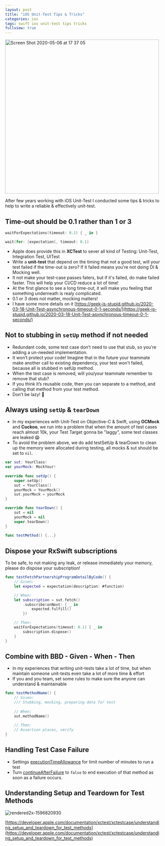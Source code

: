 ```yaml
---
layout: post
title: "iOS Unit-Test Tips & Tricks"
categories: ios
tags: swift ios unit-test tips tricks 
fullview: true
---
```


<img width="499" alt="Screen Shot 2020-05-06 at 17 37 05" src="https://user-images.githubusercontent.com/6329656/105624444-5a4a1380-5e54-11eb-8070-87aab63994e8.jpg">

After few years working with iOS Unit-Test I conducted some tips & tricks to help to write a reliable & effectively unit-test.

## Time-out should be 0.1 rather than 1 or 3

```swift
waitForExpectations(timeout: 0.1) { _ in }
```
```swift
wait(for: [expectation], timeout: 0.1)
```

- Apple does provide this in **XCTest** to sever all kind of Testing: Unit-Test, Integration Test, UITest
- Write a **unit-test** that depend on the timing that not a good test, will your test failed if the time-out is zero? If it failed means you're not doing DI & Mocking well.
- It not make your test-case passes faters, but if it's failed, do make failed faster. This will help your CI/CD reduce a lot of time!
- At the first glance to see a long time-out, it will make you feeling that something underneath is realy complicated.
- 0.1 or 3 does not matter, mocking matters!
- I have some more details on it [https://geek-is-stupid.github.io/2020-03-18-Unit-Test-asynchronous-timeout-0-1-seconds/](https://geek-is-stupid.github.io/2020-03-18-Unit-Test-asynchronous-timeout-0-1-seconds/)

## Not to stubbing in `setUp` method if not needed

- Redundant code, some test case don’t need to use that stub, so you're adding a un-needed implementation.
- It won’t protect your code! Imagine that in the future your teammate make another call to existing dependency, your test won't failed, because all is stubbed in setUp method.
- When the test case is removed, will you/your teammate remember to remove that stub?
- If you think it’s reusable code, then you can separate to a method, and calling that method from your test method.
- Don’t be lazy! 💪


## Always using `setUp` & `tearDown`

- In my experiences with Unit-Test on Objective-C & Swift, using **OCMock** and **Cuckoo**, we run into a problem that when the amount of test cases reach almost 10k, your Test Target gonna be "laggy", some test classes are leaked 😱
- To avoid the problem above, we do add testSetUp & tearDown to clean up the memory were allocated during testing, all mocks & sut should be set to `nil`.

```swift
var sut: YourClass!
var yourMock: MockYour!
    
override func setUp() {
    super.setUp()
    sut = YourClass()
    yourMock = YourMock()
    sut.yourMock = yourMock
}

override func tearDown() {
    sut = nil
    yourMock = nil
    super.tearDown()
}
    
func testMethod() {...}
```


## Dispose your RxSwift subscriptions

To be safe, to not making any leak, or release immediately your memory, please do dispose your subscription! 

```swift
func testFetchPartnershipProgramDetailByCode() {
    // Given:
    let expected = expectation(description: #function)

    // When:
    let subscription = sut.fetch()
        .subscribe(onNext: { _ in
            expected.fulfill()
        })

    // Then:
    waitForExpectations(timeout: 0.1) { _ in
        subscription.dispose()
    }
}
```

## Combine with BBD - Given - When - Then

- In my experiences that writing unit-tests take a lot of time, but when maintain someone unit-tests even take a lot of more time & effort
- If you and you team, set some rules to make sure the anyone can understand & maintainable 

```swift
func testMethodName() {
	// Given:
	/// Stubbing, mocking, preparing data for test
	
	// When:
	sut.methodName()
	
	// Then:
	// Assertion places, verify
}
``` 

## Handling Test Case Failure

- Settings [executionTimeAllowance](https://developer.apple.com/documentation/xctest/xctestcase/3526064-executiontimeallowance) for limit number of minutes to run a test 
- Turn [continueAfterFailure](https://developer.apple.com/documentation/xctest/xctestcase/1496260-continueafterfailure) to `false` to end execution of that method as soon as a failure occurs.

## Understanding Setup and Teardown for Test Methods

![rendered2x-1596820930](https://user-images.githubusercontent.com/6329656/105961992-cf665480-60b1-11eb-9746-e1b04ef30ece.png)

[https://developer.apple.com/documentation/xctest/xctestcase/understanding_setup_and_teardown_for_test_methods](https://developer.apple.com/documentation/xctest/xctestcase/understanding_setup_and_teardown_for_test_methods)